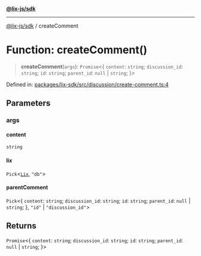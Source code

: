 [**@lix-js/sdk**](../README.md)

***

[@lix-js/sdk](../README.md) / createComment

# Function: createComment()

> **createComment**(`args`): `Promise`\<\{ `content`: `string`; `discussion_id`: `string`; `id`: `string`; `parent_id`: `null` \| `string`; \}\>

Defined in: [packages/lix-sdk/src/discussion/create-comment.ts:4](https://github.com/opral/monorepo/blob/cf4299047f63a84de437bf67ff42fca1baa00869/packages/lix-sdk/src/discussion/create-comment.ts#L4)

## Parameters

### args

#### content

`string`

#### lix

`Pick`\<[`Lix`](../type-aliases/Lix.md), `"db"`\>

#### parentComment

`Pick`\<\{ `content`: `string`; `discussion_id`: `string`; `id`: `string`; `parent_id`: `null` \| `string`; \}, `"id"` \| `"discussion_id"`\>

## Returns

`Promise`\<\{ `content`: `string`; `discussion_id`: `string`; `id`: `string`; `parent_id`: `null` \| `string`; \}\>
